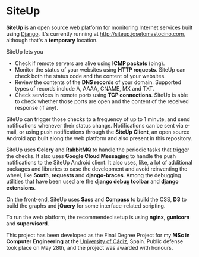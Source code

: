 SiteUp
======

__SiteUp__ is an open source web platform for monitoring Internet services built using [Django](http://djangoproject.com). It's currently running at http://siteup.josetomastocino.com, although that's a __temporary__ location.

SiteUp lets you

* Check if remote servers are alive using __ICMP packets__ (ping).
* Monitor the status of your websites using __HTTP requests__. SiteUp can check both the status code and the content of your websites.
* Review the contents of the __DNS records__ of your domain. Supported types of records include A, AAAA, CNAME, MX and TXT.
* Check services in remote ports using __TCP connections__. SiteUp is able to check whether those ports are open and the content of the received response (if any).

SiteUp can trigger those checks to a frequency of up to 1 minute, and send notifications whenever their status change. Notifications can be sent via e-mail, or using push notifications through the __SiteUp Client__, an open source Android app built along the web platform and also present in this repository.

SiteUp uses __Celery__ and __RabbitMQ__ to handle the periodic tasks that trigger the checks. It also uses __Google Cloud Messaging__ to handle the push notifications to the SiteUp Android client. It also uses, like, a lot of additional packages and libraries to ease the development and avoid reinventing the wheel, like __South__, __requests__ and __django-braces__. Among the debugging utilities that have been used are the __django debug toolbar__ and __django extensions__.

On the front-end, SiteUp uses __Sass__ and __Compass__ to build the CSS, __D3__ to build the graphs and __jQuery__ for some interface-related scripting.

To run the web platform, the recommended setup is using __nginx__, __gunicorn__ and __supervisord__.

This project has been developed as the Final Degree Project for my __MSc in Computer Engineering__ at the [University of Cádiz](http://uca.es), Spain. Public defense took place on May 28th, and the project was awarded with honours.

